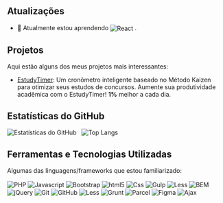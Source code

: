 ## Atualizações

- 🌱 Atualmente estou aprendendo <img align="center" alt="React" src="https://img.shields.io/badge/-React-61DAFB?logo=react&logoColor=white&style=for-the-badge">
.

## Projetos
Aqui estão alguns dos meus projetos mais interessantes:

- [EstudyTimer](https://): Um cronômetro inteligente baseado no Método Kaizen para otimizar seus estudos de concursos. Aumente sua produtividade acadêmica com o EstudyTimer! **1%** melhor a cada dia.

## Estatísticas do GitHub
![Estatísticas do GitHub](https://github-readme-stats.vercel.app/api?username=richardsanvie&show_icons=true&theme=dark)     ![Top Langs](https://github-readme-stats.vercel.app/api/top-langs/?username=richardsanvie&layout=compact&theme=dark
)

## Ferramentas e Tecnologias Utilizadas
Algumas das linguagens/frameworks que estou familiarizado:
    <div style="display: inline_block">
        <img align="center" alt="PHP" src="https://img.shields.io/badge/PHP-777BB4?style=for-the-badge&logo=php&logoColor=white">
        <img align="center" alt="Javascript" src="https://img.shields.io/badge/JavaScript-F7DF1E?style=for-the-badge&logo=javascript&logoColor=black">
        <img align="center" alt="Bootstrap" src="https://img.shields.io/badge/Bootstrap-563D7C?style=for-the-badge&logo=bootstrap&logoColor=white">
        <img align="center" alt="html5" src="https://img.shields.io/badge/HTML5-E34F26?style=for-the-badge&logo=html5&logoColor=white">
        <img align="center" alt="Css" src="https://img.shields.io/badge/CSS-239120?&style=for-the-badge&logo=css3&logoColor=white"> 
        <img align="center" alt="Gulp" src="https://img.shields.io/badge/-Gulp-CF4647?logo=gulp&logoColor=white&style=for-the-badge">
        <img align="center" alt="Less" src="https://img.shields.io/badge/-Less-1D365D?logo=less&logoColor=white&style=for-the-badge">
        <img align="center" alt="BEM" src="https://img.shields.io/badge/-BEM-000000?logo=bem&logoColor=white&style=for-the-badge">
        <img align="center" alt="jQuery" src="https://img.shields.io/badge/-jQuery-0769AD?logo=jquery&logoColor=white&style=for-the-badge">
        <img align="center" alt="Git" src="https://img.shields.io/badge/-Git-F05032?logo=git&logoColor=white&style=for-the-badge">
        <img align="center" alt="GitHub" src="https://img.shields.io/badge/-GitHub-181717?logo=github&logoColor=white&style=for-the-badge">
        <img align="center" alt="Less" src="https://img.shields.io/badge/-Less-1D365D?logo=less&logoColor=white&style=for-the-badge">
        <img align="center" alt="Grunt" src="https://img.shields.io/badge/-Grunt-FBA919?logo=grunt&logoColor=white&style=for-the-badge">
        <img align="center" alt="Parcel" src="https://img.shields.io/badge/-Parcel-5E8B3E?logo=parcel&logoColor=white&style=for-the-badge">
        <img align="center" alt="Figma" src="https://img.shields.io/badge/-Figma-F24E1E?logo=figma&logoColor=white&style=for-the-badge">
        <img align="center" alt="Ajax" src="https://img.shields.io/badge/-Ajax-FF5722?style=for-the-badge&logo=ajax&logoColor=white">
    </div>
